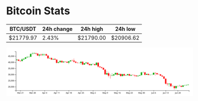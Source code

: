 # Bitcoin Stats

BTC/USDT|24h change|24h high|24h low|
|---|---|---|---|
|$21779.97|2.43%|$21790.00|$20906.62|

<img src="./chart.svg">
